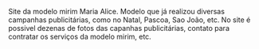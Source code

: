 Site da modelo mirim Maria Alice.
Modelo que já realizou diversas campanhas publicitárias, como no Natal, Pascoa, Sao João, etc.
No site é possivel dezenas de fotos das capanhas publicitárias, contato para contratar os serviços da modelo mirim, etc.
